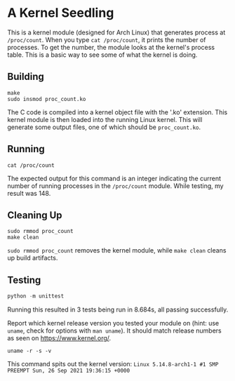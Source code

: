 # A Kernel Seedling

This is a kernel module (designed for Arch Linux) that generates process at `/proc/count`. When you type `cat /proc/count`, it prints the number of processes. To get the number, the module looks at the kernel's process table. This is a basic way to see some of what the kernel is doing.

## Building
```shell
make
sudo insmod proc_count.ko
```

The C code is compiled into a kernel object file with the '.ko' extension. This kernel module is then loaded into the running Linux kernel. This will generate some output files, one of which should be `proc_count.ko`. 

## Running
```shell
cat /proc/count
```

The expected output for this command is an integer indicating the current number of running processes in the `/proc/count` module. While testing, my result was 148.

## Cleaning Up
```shell
sudo rmmod proc_count
make clean
```

`sudo rmmod proc_count` removes the kernel module, while `make clean` cleans up build artifacts.

## Testing
```python
python -m unittest
```

Running this resulted in 3 tests being run in 8.684s, all passing successfully.

Report which kernel release version you tested your module on
(hint: use `uname`, check for options with `man uname`).
It should match release numbers as seen on https://www.kernel.org/.

```shell
uname -r -s -v
```

This command spits out the kernel version: `Linux 5.14.8-arch1-1 #1 SMP PREEMPT Sun, 26 Sep 2021 19:36:15 +0000`